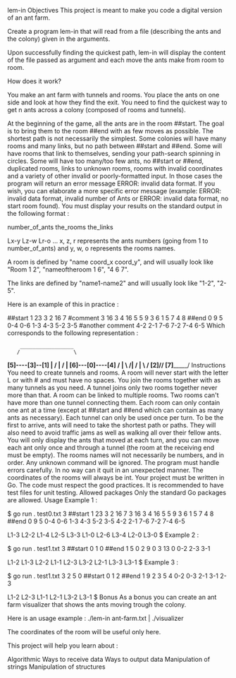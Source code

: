 lem-in
Objectives
This project is meant to make you code a digital version of an ant farm.

Create a program lem-in that will read from a file (describing the ants and the colony) given in the arguments.

Upon successfully finding the quickest path, lem-in will display the content of the file passed as argument and each move the ants make from room to room.

How does it work?

You make an ant farm with tunnels and rooms.
You place the ants on one side and look at how they find the exit.
You need to find the quickest way to get n ants across a colony (composed of rooms and tunnels).

At the beginning of the game, all the ants are in the room ##start. The goal is to bring them to the room ##end with as few moves as possible.
The shortest path is not necessarily the simplest.
Some colonies will have many rooms and many links, but no path between ##start and ##end.
Some will have rooms that link to themselves, sending your path-search spinning in circles. Some will have too many/too few ants, no ##start or ##end, duplicated rooms, links to unknown rooms, rooms with invalid coordinates and a variety of other invalid or poorly-formatted input. In those cases the program will return an error message ERROR: invalid data format. If you wish, you can elaborate a more specific error message (example: ERROR: invalid data format, invalid number of Ants or ERROR: invalid data format, no start room found).
You must display your results on the standard output in the following format :

number_of_ants
the_rooms
the_links

Lx-y Lz-w Lr-o ...
x, z, r represents the ants numbers (going from 1 to number_of_ants) and y, w, o represents the rooms names.

A room is defined by "name coord_x coord_y", and will usually look like "Room 1 2", "nameoftheroom 1 6", "4 6 7".

The links are defined by "name1-name2" and will usually look like "1-2", "2-5".

Here is an example of this in practice :

##start
1 23 3
2 16 7
#comment
3 16 3
4 16 5
5 9 3
6 1 5
7 4 8
##end
0 9 5
0-4
0-6
1-3
4-3
5-2
3-5
#another comment
4-2
2-1
7-6
7-2
7-4
6-5
Which corresponds to the following representation :

        _________________
       /                 \
  ____[5]----[3]--[1]     |
 /            |    /      |
[6]---[0]----[4]  /       |
 \   ________/|  /        |
  \ /        [2]/________/
  [7]_________/
Instructions
You need to create tunnels and rooms.
A room will never start with the letter L or with # and must have no spaces.
You join the rooms together with as many tunnels as you need.
A tunnel joins only two rooms together never more than that.
A room can be linked to multiple rooms.
Two rooms can't have more than one tunnel connecting them.
Each room can only contain one ant at a time (except at ##start and ##end which can contain as many ants as necessary).
Each tunnel can only be used once per turn.
To be the first to arrive, ants will need to take the shortest path or paths. They will also need to avoid traffic jams as well as walking all over their fellow ants.
You will only display the ants that moved at each turn, and you can move each ant only once and through a tunnel (the room at the receiving end must be empty).
The rooms names will not necessarily be numbers, and in order.
Any unknown command will be ignored.
The program must handle errors carefully. In no way can it quit in an unexpected manner.
The coordinates of the rooms will always be int.
Your project must be written in Go.
The code must respect the good practices.
It is recommended to have test files for unit testing.
Allowed packages
Only the standard Go packages are allowed.
Usage
Example 1 :

$ go run . test0.txt
3
##start
1 23 3
2 16 7
3 16 3
4 16 5
5 9 3
6 1 5
7 4 8
##end
0 9 5
0-4
0-6
1-3
4-3
5-2
3-5
4-2
2-1
7-6
7-2
7-4
6-5

L1-3 L2-2
L1-4 L2-5 L3-3
L1-0 L2-6 L3-4
L2-0 L3-0
$
Example 2 :

$ go run . test1.txt
3
##start
0 1 0
##end
1 5 0
2 9 0
3 13 0
0-2
2-3
3-1

L1-2
L1-3 L2-2
L1-1 L2-3 L3-2
L2-1 L3-3
L3-1
$
Example 3 :

$ go run . test1.txt
3
2 5 0
##start
0 1 2
##end
1 9 2
3 5 4
0-2
0-3
2-1
3-1
2-3

L1-2 L2-3
L1-1 L2-1 L3-2
L3-1
$
Bonus
As a bonus you can create an ant farm visualizer that shows the ants moving trough the colony.

Here is an usage example : ./lem-in ant-farm.txt | ./visualizer

The coordinates of the room will be useful only here.

This project will help you learn about :

Algorithmic
Ways to receive data
Ways to output data
Manipulation of strings
Manipulation of structures

